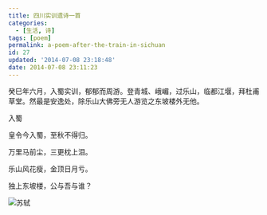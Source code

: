 ```yaml
---
title: 四川实训遗诗一首
categories:
  - [生活, 诗]
tags: [poem]
permalink: a-poem-after-the-train-in-sichuan
id: 27
updated: '2014-07-08 23:18:48'
date: 2014-07-08 23:11:23
---
```


癸巳年六月，入蜀实训，郁郁而周游。登青城、峨嵋，过乐山，临都江堰，拜杜甫草堂。然最是安逸处，除乐山大佛旁无人游览之东坡楼外无他。

入蜀

皇令今入蜀，至秋不得归。

万里马前尘，三更枕上泪。

乐山风花瘦，金顶日月亏。

独上东坡楼，公与吾与谁？

![苏轼](http://i.imgur.com/KdXgYn9.jpg)